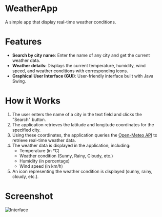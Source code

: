 # WeatherApp
A simple app that display real-time weather conditions.

# Features

- **Search by city name**: Enter the name of any city and get the current weather data.
- **Weather details**: Displays the current temperature, humidity, wind speed, and weather conditions with corresponding icons.
- **Graphical User Interface (GUI)**: User-friendly interface built with Java Swing.

# How it Works

1. The user enters the name of a city in the text field and clicks the "Search" button.
2. The application retrieves the latitude and longitude coordinates for the specified city.
3. Using these coordinates, the application queries the [Open-Meteo API](https://open-meteo.com/) to retrieve real-time weather data.
4. The weather data is displayed in the application, including:
   - Temperature (in °C)
   - Weather condition (Sunny, Rainy, Cloudy, etc.)
   - Humidity (in percentage)
   - Wind speed (in km/h)
5. An icon representing the weather condition is displayed (sunny, rainy, cloudy, etc.).


# Screenshot
![Interface](https://github.com/user-attachments/assets/8e718435-c2a7-4b9e-a799-e9c6100a0099)


